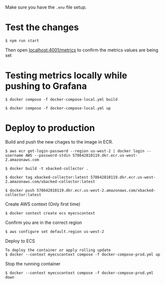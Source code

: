 Make sure you have the `.env` file setup.

# Test the changes
```
$ npm run start
```
Then open [localhost:4001/metrics]() to confirm the metrics values are being set

# Testing metrics locally while pushing to Grafana
```
$ docker compose -f docker-compose-local.yml build
```
```
$ docker compose -f docker-compose-local.yml up
```

# Deploy to production

Build and push the new chages to the image in ECR.
```
$ aws ecr get-login-password --region us-west-2 | docker login --username AWS --password-stdin 578642810119.dkr.ecr.us-west-2.amazonaws.com
```
```
$ docker build -t xbacked-collector .
```
```
$ docker tag xbacked-collector:latest 578642810119.dkr.ecr.us-west-2.amazonaws.com/xbacked-collector:latest
```
```
$ docker push 578642810119.dkr.ecr.us-west-2.amazonaws.com/xbacked-collector:latest
```
Create AWS context (Only first time)
```
$ docker context create ecs myecscontext
```
Confirm you are in the correct region
```
$ aws configure set default.region us-west-2
```
Deploy to ECS
```
To deploy the container or apply rolling update
$ docker --context myecscontext compose -f docker-compose-prod.yml up
```
Stop the running container
```
$ docker --context myecscontext compose -f docker-compose-prod.yml down
````